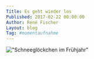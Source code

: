 ```yaml
---
Title: Es geht wieder los
Published: 2017-02-22 00:00:00
Author: René Fischer
Layout: blog
Tag: #momentaufnahme
---
```

!["Schneeglöckchen im Frühjahr"](2017-02-22-12.02.15.jpg)

